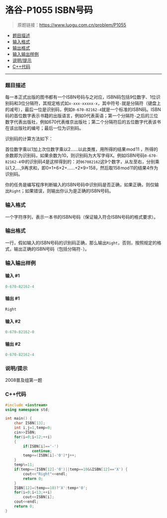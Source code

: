 # 洛谷-P1055 ISBN号码

> 原题链接：https://www.luogu.com.cn/problem/P1055

- [题目描述](#题目描述)
- [输入格式](#输入格式)
- [输出格式](#输出格式)
- [输入输出样例](#输入输出样例)
- [说明/提示](#说明/提示)
- [C++代码](#C++代码)

---

### <a name="题目描述">题目描述</a>

每一本正式出版的图书都有一个ISBN号码与之对应，ISBN码包括9位数字、1位识别码和3位分隔符，其规定格式如`x-xxx-xxxxx-x`，其中符号`-`就是分隔符（键盘上的减号），最后一位是识别码，例如`0-670-82162-4`就是一个标准的ISBN码。ISBN码的首位数字表示书籍的出版语言，例如0代表英语；第一个分隔符`-`之后的三位数字代表出版社，例如670代表维京出版社；第二个分隔符后的五位数字代表该书在该出版社的编号；最后一位为识别码。

识别码的计算方法如下：

首位数字乘以1加上次位数字乘以2……以此类推，用所得的结果 mod 11 ，所得的余数即为识别码，如果余数为10，则识别码为大写字母X。例如ISBN号码`0-670-82162-4`中的识别码4是这样得到的：对`067082162`这9个数字，从左至右，分别乘以1,2,...,9再求和，即0×1+6×2+……+2×9=158，然后取158 mod 11的结果4作为识别码。

你的任务是编写程序判断输入的ISBN号码中识别码是否正确，如果正确，则仅输出`Right`；如果错误，则输出你认为是正确的ISBN号码。

### <a name="输入格式">输入格式</a>

一个字符序列，表示一本书的ISBN号码（保证输入符合ISBN号码的格式要求）。

### <a name="输出格式">输出格式</a>

一行，假如输入的ISBN号码的识别码正确，那么输出`Right`，否则，按照规定的格式，输出正确的ISBN号码（包括分隔符`-`）。

### <a name="输入输出样例">输入输出样例</a>

#### 输入 #1

```c++
0-670-82162-4
```

#### 输出 #1

```c++
Right
```

#### 输入 #2

```c++
0-670-82162-0
```

#### 输出 #2

```c++
0-670-82162-4
```

### <a name="说明/提示">说明/提示</a>

2008普及组第一题

### <a name="C++代码">C++代码</a>

```c++
#include <iostream>
using namespace std;

int main() {
    char ISBN[13];
    int i,j=1,temp=0;
    cin>>ISBN;
    for(i=0;i<12;++i)
    {
        if(ISBN[i]=='-')
            continue;
        temp+=(ISBN[i]-'0')*j++;
    }
    temp%=11;
    if(temp==(ISBN[12]-'0')||temp==10&&ISBN[12]=='X') {
        cout<<"Right"<<endl;
        return 0;
    }
    ISBN[12]=(temp==10)?'X':temp+'0';
    for(i=0;i<13;++i)
        cout<<ISBN[i];
    cout<<endl;
    return 0;
}
```